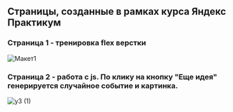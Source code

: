 ## Страницы, созданные в рамках курса Яндекс Практикум
### Страница 1 - тренировка flex верстки
![Макет1](https://github.com/user-attachments/assets/0bf14f99-1b45-4ca2-ae1e-03c1ae23004b)

### Страница 2 - работа с js. По клику на кнопку "Еще идея" генерируется случайное событие и картинка.
![y3 (1)](https://github.com/user-attachments/assets/b5f067d1-3604-4b9e-a5b0-0e8f20af0460)
